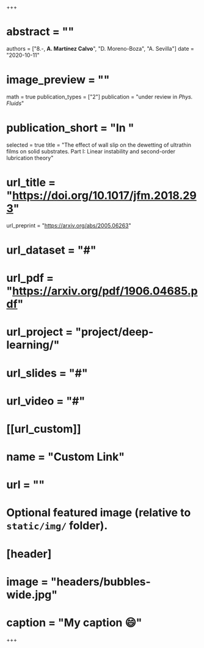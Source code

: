 +++
# abstract = ""
authors = ["8.-, **A. Martínez Calvo**", "D. Moreno-Boza", "A. Sevilla"]
date = "2020-10-11"
# image_preview = ""
math = true
publication_types = ["2"]
publication = "under review in _Phys. Fluids_"
# publication_short = "In "
selected = true
title = "The effect of wall slip on the dewetting of ultrathin films on solid substrates. Part I: Linear instability and second-order lubrication theory"
# url_title = "https://doi.org/10.1017/jfm.2018.293"
url_preprint = "https://arxiv.org/abs/2005.06263"
# url_dataset = "#"
# url_pdf = "https://arxiv.org/pdf/1906.04685.pdf"
# url_project = "project/deep-learning/"
# url_slides = "#"
# url_video = "#"

# [[url_custom]]
 # name = "Custom Link"
 # url = ""

# Optional featured image (relative to `static/img/` folder).
# [header]
# image = "headers/bubbles-wide.jpg"
# caption = "My caption :smile:"

+++
